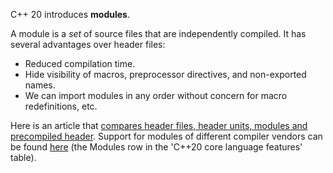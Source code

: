 C++ 20 introduces **modules**.

A module is a *set* of source files that are independently compiled. It has several advantages over header files:
- Reduced compilation time.
- Hide visibility of macros, preprocessor directives, and non-exported names.
- We can import modules in any order without concern for macro redefinitions, etc.

Here is an article that [compares header files, header units, modules and precompiled header](https://learn.microsoft.com/en-us/cpp/build/compare-inclusion-methods?view=msvc-170). Support for modules of different compiler vendors can be found [here](https://en.cppreference.com/w/cpp/compiler_support) (the Modules row in the 'C++20 core language features' table).